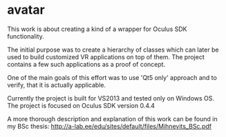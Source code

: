 # avatar

This work is about creating a kind of a wrapper for Oculus SDK functionality.

The initial purpose was to create a hierarchy of classes which can later be used to build customized
VR applications on top of them. The project contains a few such applications as a proof of concept.

One of the main goals of this effort was to use 'Qt5 only' approach and to verify, that it is actually applicable.

Currently the project is built for VS2013 and tested only on Windows OS. The project is focused on Oculus SDK version 0.4.4

A more thorough description and explanation of this work can be found in my BSc thesis:
http://a-lab.ee/edu/sites/default/files/Mihnevits_BSc.pdf
